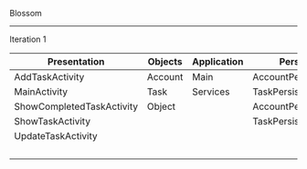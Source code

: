 Blossom
____
Iteration 1



| Presentation| Objects    | Application    |Persistence| Business  |
|-------|-------|-------|-------|-------|
| AddTaskActivity | Account | Main | AccountPersistence | AccessAccount|
| MainActivity | Task | Services |   TaskPersistencce| AccessPlant |
| ShowCompletedTaskActivity | Object |  | AccountPersistenceStub | AccessTask |
| ShowTaskActivity |  |  | TaskPersistenceStub | CalculatePoints |
| UpdateTaskActivity |  |  |  | DateValidation |
|  |  |  |  | StringConverter |git
